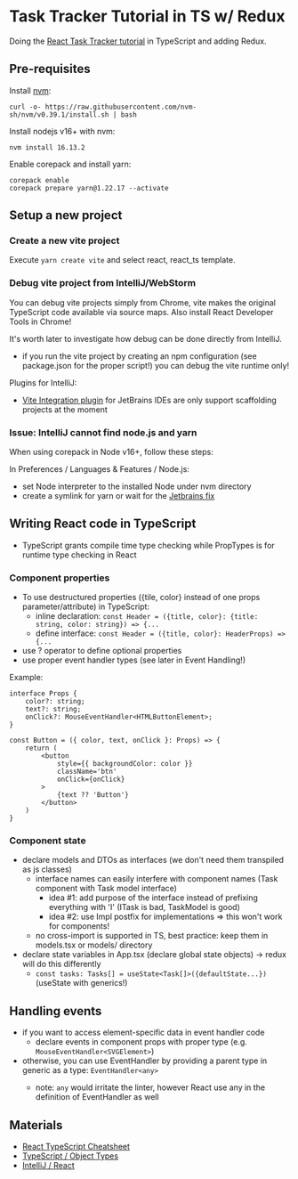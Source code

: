 # Task Tracker Tutorial in TS w/ Redux 
Doing the [React Task Tracker tutorial](https://www.youtube.com/watch?v=w7ejDZ8SWv8) in TypeScript and adding Redux.

## Pre-requisites

Install [nvm](https://github.com/nvm-sh/nvm):

`curl -o- https://raw.githubusercontent.com/nvm-sh/nvm/v0.39.1/install.sh | bash`

Install nodejs v16+ with nvm:

`nvm install 16.13.2`

Enable corepack and install yarn:

```
corepack enable
corepack prepare yarn@1.22.17 --activate
```

## Setup a new project

### Create a new vite project

Execute `yarn create vite` and select react, react_ts template.

### Debug vite project from IntelliJ/WebStorm

You can debug vite projects simply from Chrome, vite makes the original TypeScript code available via source maps. 
Also install React Developer Tools in Chrome!

It's worth later to investigate how debug can be done directly from IntelliJ. 
- if you run the vite project by creating an npm configuration (see package.json for the proper script!) you can debug the vite runtime only!

Plugins for IntelliJ:
- [Vite Integration plugin](https://github.com/rxliuli/liuli-tools/tree/master/jetbrains-plugins/vite-jetbrains-plugin) for JetBrains IDEs are only support scaffolding projects at the moment 

### Issue: IntelliJ cannot find node.js and yarn

When using corepack in Node v16+, follow these steps:

In Preferences / Languages & Features / Node.js:
- set Node interpreter to the installed Node under nvm directory
- create a symlink for yarn or wait for the [Jetbrains fix](https://youtrack.jetbrains.com/issue/WEB-52682)

## Writing React code in TypeScript

- TypeScript grants compile time type checking while PropTypes is for runtime type checking in React

### Component properties

- To use destructured properties ({tile, color} instead of one props parameter/attribute) in TypeScript:
  - inline declaration: `const Header = ({title, color}: {title: string, color: string}) => {...`
  - define interface: `const Header = ({title, color}: HeaderProps) => {...`
- use ? operator to define optional properties
- use proper event handler types (see later in Event Handling!)

Example:

```
interface Props {
    color?: string;
    text?: string;
    onClick?: MouseEventHandler<HTMLButtonElement>;
}

const Button = ({ color, text, onClick }: Props) => {
    return (
        <button
            style={{ backgroundColor: color }}
            className='btn'
            onClick={onClick}
        >
            {text ?? 'Button'}
        </button>
    )
}
```

### Component state

- declare models and DTOs as interfaces (we don't need them transpiled as js classes)
  - interface names can easily interfere with component names (Task component with Task model interface)  
    - idea #1: add purpose of the interface instead of prefixing everything with 'I' (ITask is bad, TaskModel is good)
    - idea #2: use Impl postfix for implementations => this won't work for components!
  - no cross-import is supported in TS, best practice: keep them in models.tsx or models/ directory
- declare state variables in App.tsx (declare global state objects) -> redux will do this differently
  - `const tasks: Tasks[] = useState<Task[]>({defaultState...})` (useState with generics!)

## Handling events

- if you want to access element-specific data in event handler code
  - declare events in component props with proper type (e.g. `MouseEventHandler<SVGElement>`)
- otherwise, you can use EventHandler<T> by providing a parent type in generic as a type: `EventHandler<any>`
  - note: `any` would irritate the linter, however React use any in the definition of EventHandler as well

## Materials

- [React TypeScript Cheatsheet](https://react-typescript-cheatsheet.netlify.app/)
- [TypeScript / Object Types](https://www.typescriptlang.org/docs/handbook/2/objects.html#property-modifiers)
- [IntelliJ / React](https://www.jetbrains.com/help/idea/react.html)
